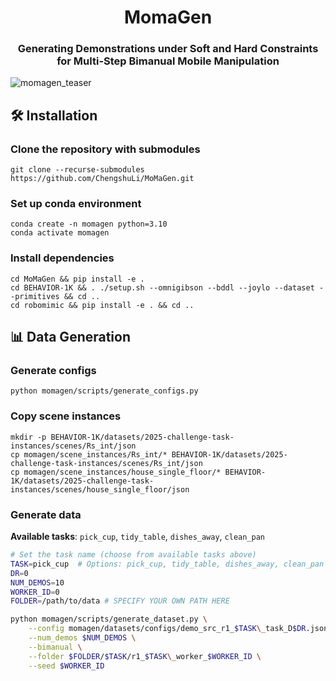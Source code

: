 <h1 align="center">MomaGen</h1>
<h3 align="center">Generating Demonstrations under Soft and Hard Constraints for Multi-Step Bimanual Mobile Manipulation</h3>

![momagen_teaser](https://github.com/user-attachments/assets/278f7c1c-1d73-47c0-942c-e70115875eb4)


## 🛠️ Installation

### Clone the repository with submodules
```
git clone --recurse-submodules https://github.com/ChengshuLi/MoMaGen.git
```

### Set up conda environment
```
conda create -n momagen python=3.10
conda activate momagen
```

### Install dependencies
```
cd MoMaGen && pip install -e .
cd BEHAVIOR-1K && . ./setup.sh --omnigibson --bddl --joylo --dataset --primitives && cd ..
cd robomimic && pip install -e . && cd ..
```

## 📊 Data Generation

### Generate configs
```
python momagen/scripts/generate_configs.py
```

### Copy scene instances
```
mkdir -p BEHAVIOR-1K/datasets/2025-challenge-task-instances/scenes/Rs_int/json
cp momagen/scene_instances/Rs_int/* BEHAVIOR-1K/datasets/2025-challenge-task-instances/scenes/Rs_int/json
cp momagen/scene_instances/house_single_floor/* BEHAVIOR-1K/datasets/2025-challenge-task-instances/scenes/house_single_floor/json
```

### Generate data

**Available tasks**: `pick_cup`, `tidy_table`, `dishes_away`, `clean_pan`

```bash
# Set the task name (choose from available tasks above)
TASK=pick_cup  # Options: pick_cup, tidy_table, dishes_away, clean_pan
DR=0
NUM_DEMOS=10
WORKER_ID=0
FOLDER=/path/to/data # SPECIFY YOUR OWN PATH HERE

python momagen/scripts/generate_dataset.py \
    --config momagen/datasets/configs/demo_src_r1_$TASK\_task_D$DR.json \
    --num_demos $NUM_DEMOS \
    --bimanual \
    --folder $FOLDER/$TASK/r1_$TASK\_worker_$WORKER_ID \
    --seed $WORKER_ID
```
